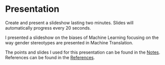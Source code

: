 # Presentation

Create and present a slideshow lasting two minutes. Slides will automatically progress every 20 seconds. 

I presented a slideshow on the biases of Machine Learning focusing on the way gender stereotypes are presented in Machine Translation.

The points and slides I used for this presentation can be found in the [Notes](/Presentation/Notes.md). References can be found in the [References](/Presentation/References.md).
